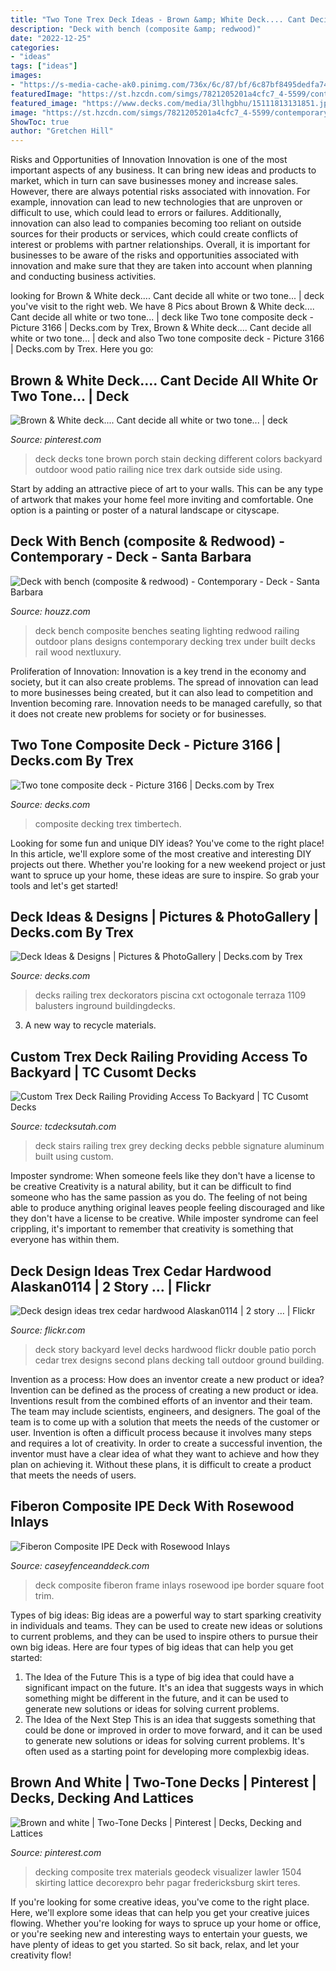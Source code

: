 ```yaml
---
title: "Two Tone Trex Deck Ideas - Brown &amp; White Deck.... Cant Decide All White Or Two Tone..."
description: "Deck with bench (composite &amp; redwood)"
date: "2022-12-25"
categories:
- "ideas"
tags: ["ideas"]
images:
- "https://s-media-cache-ak0.pinimg.com/736x/6c/87/bf/6c87bf8495dedfa74217bdb9ef3c8174.jpg"
featuredImage: "https://st.hzcdn.com/simgs/7821205201a4cfc7_4-5599/contemporary-deck.jpg"
featured_image: "https://www.decks.com/media/3llhgbhu/15111813131851.jpg?quality=80"
image: "https://st.hzcdn.com/simgs/7821205201a4cfc7_4-5599/contemporary-deck.jpg"
ShowToc: true
author: "Gretchen Hill"
---
```



Risks and Opportunities of Innovation
Innovation is one of the most important aspects of any business. It can bring new ideas and products to market, which in turn can save businesses money and increase sales. However, there are always potential risks associated with innovation. For example, innovation can lead to new technologies that are unproven or difficult to use, which could lead to errors or failures. Additionally, innovation can also lead to companies becoming too reliant on outside sources for their products or services, which could create conflicts of interest or problems with partner relationships. Overall, it is important for businesses to be aware of the risks and opportunities associated with innovation and make sure that they are taken into account when planning and conducting business activities.

	

		
looking for Brown &amp; White deck.... Cant decide all white or two tone... | deck you've visit to the right web. We have 8 Pics about Brown &amp; White deck.... Cant decide all white or two tone... | deck like Two tone composite deck - Picture 3166 | Decks.com by Trex, Brown &amp; White deck.... Cant decide all white or two tone... | deck and also Two tone composite deck - Picture 3166 | Decks.com by Trex. Here you go:
		
    
## Brown &amp; White Deck.... Cant Decide All White Or Two Tone... | Deck

<img loading=lazy src="https://s-media-cache-ak0.pinimg.com/736x/6c/87/bf/6c87bf8495dedfa74217bdb9ef3c8174.jpg" onerror="this.onerror=null;this.src='https://tse1.mm.bing.net/th?id=OIP.U0gZjjaRW49_KrVqZGJkGAHaHa&amp;pid=15.1';" alt="Brown &amp; White deck.... Cant decide all white or two tone... | deck">

_Source: pinterest.com_

>deck decks tone brown porch stain decking different colors backyard outdoor wood patio railing nice trex dark outside side using. 

	

Start by adding an attractive piece of art to your walls. This can be any type of artwork that makes your home feel more inviting and comfortable. One option is a painting or poster of a natural landscape or cityscape.

    
## Deck With Bench (composite &amp; Redwood) - Contemporary - Deck - Santa Barbara

<img loading=lazy src="https://st.hzcdn.com/simgs/7821205201a4cfc7_4-5599/contemporary-deck.jpg" onerror="this.onerror=null;this.src='https://tse1.mm.bing.net/th?id=OIP.YcpzOBgargb3KwmVlpjRuQHaJ4&amp;pid=15.1';" alt="Deck with bench (composite &amp; redwood) - Contemporary - Deck - Santa Barbara">

_Source: houzz.com_

>deck bench composite benches seating lighting redwood railing outdoor plans designs contemporary decking trex under built decks rail wood nextluxury. 

	

Proliferation of Innovation:
Innovation is a key trend in the economy and society, but it can also create problems. The spread of innovation can lead to more businesses being created, but it can also lead to competition and Invention becoming rare. Innovation needs to be managed carefully, so that it does not create new problems for society or for businesses.

    
## Two Tone Composite Deck - Picture 3166 | Decks.com By Trex

<img loading=lazy src="https://www.decks.com/media/3llhgbhu/15111813131851.jpg?quality=80" onerror="this.onerror=null;this.src='https://tse1.mm.bing.net/th?id=OIP.2b7c_ZYDTQkdVmSeBfY26wHaFi&amp;pid=15.1';" alt="Two tone composite deck - Picture 3166 | Decks.com by Trex">

_Source: decks.com_

>composite decking trex timbertech. 

	

Looking for some fun and unique DIY ideas? You've come to the right place! In this article, we'll explore some of the most creative and interesting DIY projects out there. Whether you're looking for a new weekend project or just want to spruce up your home, these ideas are sure to inspire. So grab your tools and let's get started!

    
## Deck Ideas &amp; Designs | Pictures &amp; PhotoGallery | Decks.com By Trex

<img loading=lazy src="https://www.decks.com/media/ri1inw4m/15092920362377.jpg" onerror="this.onerror=null;this.src='https://tse4.mm.bing.net/th?id=OIP._azuk_xgoxfkl8RqcNQoEAHaFj&amp;pid=15.1';" alt="Deck Ideas &amp; Designs | Pictures &amp; PhotoGallery | Decks.com by Trex">

_Source: decks.com_

>decks railing trex deckorators piscina cxt octogonale terraza 1109 balusters inground buildingdecks. 

	

3. A new way to recycle materials.

    
## Custom Trex Deck Railing Providing Access To Backyard | TC Cusomt Decks

<img loading=lazy src="https://tcdecksutah.com/wp-content/uploads/2020/06/Herriman-Deck-Stairs-2-1.jpg" onerror="this.onerror=null;this.src='https://tse3.mm.bing.net/th?id=OIP.W6iV1DDzTx5HZStro2MEmQHaJ4&amp;pid=15.1';" alt="Custom Trex Deck Railing Providing Access To Backyard | TC Cusomt Decks">

_Source: tcdecksutah.com_

>deck stairs railing trex grey decking decks pebble signature aluminum built using custom. 

	

Imposter syndrome: When someone feels like they don't have a license to be creative
Creativity is a natural ability, but it can be difficult to find someone who has the same passion as you do. The feeling of not being able to produce anything original leaves people feeling discouraged and like they don't have a license to be creative. While imposter syndrome can feel crippling, it's important to remember that creativity is something that everyone has within them.

    
## Deck Design Ideas Trex Cedar Hardwood Alaskan0114 | 2 Story … | Flickr

<img loading=lazy src="https://c1.staticflickr.com/5/4027/4683041966_6e9c1ff386_z.jpg" onerror="this.onerror=null;this.src='https://tse3.mm.bing.net/th?id=OIP.b_vCMS42ynGxN3_kDJv7jAHaJ5&amp;pid=15.1';" alt="Deck design ideas trex cedar hardwood Alaskan0114 | 2 story … | Flickr">

_Source: flickr.com_

>deck story backyard level decks hardwood flickr double patio porch cedar trex designs second plans decking tall outdoor ground building. 

	

Invention as a process: How does an inventor create a new product or idea?
Invention can be defined as the process of creating a new product or idea. Inventions result from the combined efforts of an inventor and their team. The team may include scientists, engineers, and designers. The goal of the team is to come up with a solution that meets the needs of the customer or user.
Invention is often a difficult process because it involves many steps and requires a lot of creativity. In order to create a successful invention, the inventor must have a clear idea of what they want to achieve and how they plan on achieving it. Without these plans, it is difficult to create a product that meets the needs of users.

    
## Fiberon Composite IPE Deck With Rosewood Inlays

<img loading=lazy src="https://caseyfenceanddeck.com/pictures/fiberon-composite-ipe-deck-with-rosewood-inlays/fiberon-ipe-deck-with-rosewood-inlays-and-picture-frame-border-in-middletown-maryland.jpg" onerror="this.onerror=null;this.src='https://tse4.mm.bing.net/th?id=OIP.zLbPtX0Oh8xvJ8aeeshklAHaE7&amp;pid=15.1';" alt="Fiberon Composite IPE Deck with Rosewood Inlays">

_Source: caseyfenceanddeck.com_

>deck composite fiberon frame inlays rosewood ipe border square foot trim. 

	

Types of big ideas:
Big ideas are a powerful way to start sparking creativity in individuals and teams. They can be used to create new ideas or solutions to current problems, and they can be used to inspire others to pursue their own big ideas. Here are four types of big ideas that can help you get started:
1. The Idea of the Future
This is a type of big idea that could have a significant impact on the future. It's an idea that suggests ways in which something might be different in the future, and it can be used to generate new solutions or ideas for solving current problems.
2. The Idea of the Next Step
This is an idea that suggests something that could be done or improved in order to move forward, and it can be used to generate new solutions or ideas for solving current problems. It's often used as a starting point for developing more complexbig ideas.

    
## Brown And White | Two-Tone Decks | Pinterest | Decks, Decking And Lattices

<img loading=lazy src="https://s-media-cache-ak0.pinimg.com/736x/f9/27/01/f927017372d7ad72b9234f5451758414.jpg" onerror="this.onerror=null;this.src='https://tse3.mm.bing.net/th?id=OIP.33DMTStHot21pP3LT7SIKQHaE6&amp;pid=15.1';" alt="Brown and white | Two-Tone Decks | Pinterest | Decks, Decking and Lattices">

_Source: pinterest.com_

>decking composite trex materials geodeck visualizer lawler 1504 skirting lattice decorexpro behr pagar fredericksburg skirt teres. 

	

If you're looking for some creative ideas, you've come to the right place. Here, we'll explore some ideas that can help you get your creative juices flowing. Whether you're looking for ways to spruce up your home or office, or you're seeking new and interesting ways to entertain your guests, we have plenty of ideas to get you started. So sit back, relax, and let your creativity flow!

